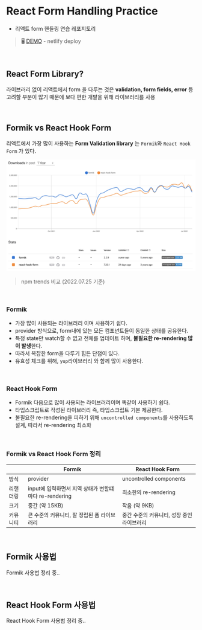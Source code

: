 # React Form Handling Practice

- 리액트 form 핸들링 연습 레포지토리

> 🖥 [DEMO](https://jebong-react-form-playground.netlify.app/) - netlify deploy

<br />

## React Form Library?

라이브러리 없이 리액트에서 form 을 다루는 것은 **validation, form fields, error** 등 고려할 부분이 많기 때문에 보다 편한 개발을 위해 라이브러리를 사용

<br />

## Formik vs React Hook Form

리액트에서 가장 많이 사용하는 **Form Validation library** 는 `Formik`와 `React Hook Form` 가 있다.

<img src="./.github/npm-trends.png">

> npm trends 비교 (2022.07.25 기준)

<br />

### Formik

- 가장 많이 사용되는 라이브러리 이며 사용하기 쉽다.
- provider 방식으로, form내에 있는 모든 컴포넌트들이 동일한 상태를 공유한다.
- 특정 state만 watch할 수 없고 전체를 업데이트 하며, **불필요한 re-rendering 많이 발생**한다.
- 따라서 복잡한 form을 다루기 힘든 단점이 있다.
- 유효성 체크를 위해, `yup`라이브러리 와 함께 많이 사용한다.

<br />

### React Hook Form

- Formik 다음으로 많이 사용되는 라이브러리이며 똑같이 사용하기 쉽다.
- 타입스크립트로 작성된 라이브러리 즉, 타입스크립트 기본 제공한다.
- 불필요한 re-rendering을 피하기 위해 `uncontrolled components`를 사용하도록 설계, 따라서 re-rendering 최소화

<br />

### Formik vs React Hook Form 정리

| &nbsp;   | Formik                                                 | React Hook Form                            |
| -------- | ------------------------------------------------------ | ------------------------------------------ |
| 방식     | provider                                               | uncontrolled components                    |
| 리랜더링 | input에 입력하면서 지역 상태가 변할떄마다 re-rendering | 최소한의 re-rendering                      |
| 크기     | 중간 (약 15KB)                                         | 작음 (약 9KB)                              |
| 커뮤니티 | 큰 수준의 커뮤니티, 잘 정립된 폼 라이브러리            | 중간 수준의 커뮤니티, 성장 중인 라이브러리 |

<br />

## Formik 사용법

Formik 사용법 정리 중..

<br />

## React Hook Form 사용법

React Hook Form 사용법 정리 중..
